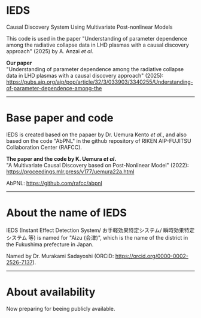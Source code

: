 # IEDS
Causal Discovery System Using Multivariate Post-nonlinear Models

This code is used in the paper "Understanding of parameter dependence among the radiative collapse data in LHD plasmas with a causal discovery approach" (2025) by A. Anzai *et al*.

**Our paper** <br>
"Understanding of parameter dependence among the radiative collapse data in LHD plasmas with a causal discovery approach" (2025): <br>
https://pubs.aip.org/aip/pop/article/32/3/033903/3340255/Understanding-of-parameter-dependence-among-the

------------------------------------------------------------------------
# Base paper and code

IEDS is created based on the papaer by Dr. Uemura Kento *et al*., and also based on the code "AbPNL" in the github repository of RIKEN AIP-FUJITSU Collaboration Center (RAFCC).

**The paper and the code by K. Uemura *et al*.** <br>
"A Multivariate Causal Discovery based on Post-Nonlinear Model" (2022): <br>
https://proceedings.mlr.press/v177/uemura22a.html

AbPNL: https://github.com/rafcc/abpnl

-------------------------------------------------------------------------
# About the name of IEDS
IEDS (Instant Effect Detection System/ お手軽効果特定システム/ 瞬時効果特定システム 等) is named for "Aizu (会津)", which is the name of the district in the Fukushima prefecture in Japan.

Named by Dr. Murakami Sadayoshi (ORCiD: https://orcid.org/0000-0002-2526-7137).

------------------------------------------------------------------------
# About availability
Now preparing for beeing publicly available.
